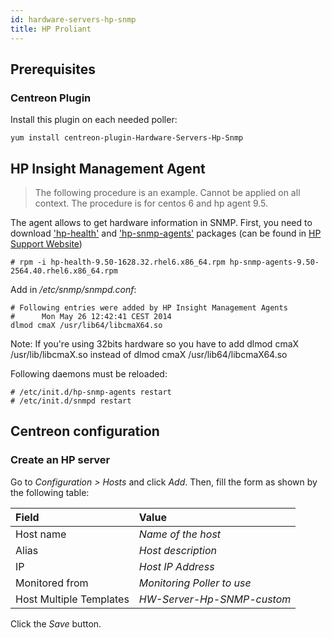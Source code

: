 ```yaml
---
id: hardware-servers-hp-snmp
title: HP Proliant
---
```


## Prerequisites

### Centreon Plugin

Install this plugin on each needed poller:

``` shell
yum install centreon-plugin-Hardware-Servers-Hp-Snmp
```

## HP Insight Management Agent

> The following procedure is an example. Cannot be applied on all
context. The procedure is for centos 6 and hp agent 9.5.

The agent allows to get hardware information in SNMP. First, you need to
download ['hp-health'](https://support.hpe.com/hpsc/swd/public/detail?swItemId=MTX_c34b79933bcf4a6e89dc89df27) and ['hp-snmp-agents'](https://support.hpe.com/hpsc/swd/public/detail?swItemId=MTX_fe93eb05acc0417e95e177c0e7) packages (can be found in [HP Support
Website](https://support.hpe.com/hpsc/swd/public/))

    # rpm -i hp-health-9.50-1628.32.rhel6.x86_64.rpm hp-snmp-agents-9.50-2564.40.rhel6.x86_64.rpm

Add in */etc/snmp/snmpd.conf*:

    # Following entries were added by HP Insight Management Agents
    #      Mon May 26 12:42:41 CEST 2014
    dlmod cmaX /usr/lib64/libcmaX64.so

Note: If you're using 32bits hardware so you have to add dlmod cmaX
/usr/lib/libcmaX.so instead of dlmod cmaX /usr/lib64/libcmaX64.so

Following daemons must be reloaded:

    # /etc/init.d/hp-snmp-agents restart
    # /etc/init.d/snmpd restart

## Centreon configuration

### Create an HP server

Go to *Configuration \> Hosts* and click *Add*. Then, fill the form as shown by
the following table:

| Field                   | Value                      |
| :---------------------- | :------------------------- |
| Host name               | *Name of the host*         |
| Alias                   | *Host description*         |
| IP                      | *Host IP Address*          |
| Monitored from          | *Monitoring Poller to use* |
| Host Multiple Templates | *HW-Server-Hp-SNMP-custom* |

Click the *Save* button.

